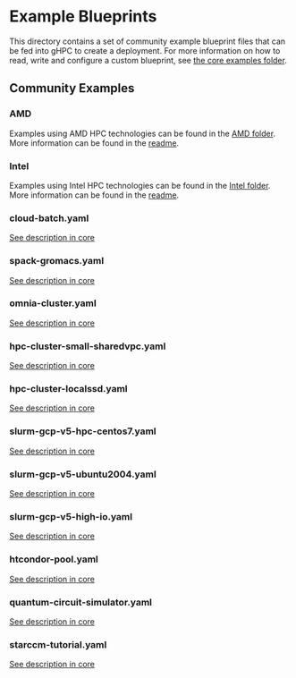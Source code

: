 # Example Blueprints

This directory contains a set of community example blueprint files that can be
fed into gHPC to create a deployment. For more information on how to read, write
and configure a custom blueprint, see
[the core examples folder](../../examples/README.md).

## Community Examples

### AMD

Examples using AMD HPC technologies can be found in the
[AMD folder](AMD). More information can be found in the
[readme](AMD/README.md).

### Intel

Examples using Intel HPC technologies can be found in the
[Intel folder](intel). More information can be found in the
[readme](intel/README.md).

### cloud-batch.yaml

[See description in core](../../examples/README.md/#cloud-batchyaml--)

### spack-gromacs.yaml

[See description in core](../../examples/README.md#spack-gromacsyaml--)

### omnia-cluster.yaml

[See description in core](../../examples/README.md#omnia-clusteryaml--)

### hpc-cluster-small-sharedvpc.yaml

[See description in core](../../examples/README.md#hpc-cluster-small-sharedvpcyaml--)

### hpc-cluster-localssd.yaml

[See description in core](../../examples/README.md#hpc-cluster-localssdyaml-community-badge-experimental-badge)

### slurm-gcp-v5-hpc-centos7.yaml

[See description in core](../../examples/README.md#slurm-gcp-v5-hpc-centos7yaml-)

### slurm-gcp-v5-ubuntu2004.yaml

[See description in core](../../examples/README.md#slurm-gcp-v5-ubuntu2004yaml-)

### slurm-gcp-v5-high-io.yaml

[See description in core](../../examples/README.md#slurm-gcp-v5-high-ioyaml-)

### htcondor-pool.yaml

[See description in core](../../examples/README.md#htcondor-poolyaml--)

### quantum-circuit-simulator.yaml

[See description in core](../../examples/README.md#quantum-circuit-simulatoryaml-)

### starccm-tutorial.yaml

[See description in core](../../examples/README.md#starccm-tutorialyaml--)
